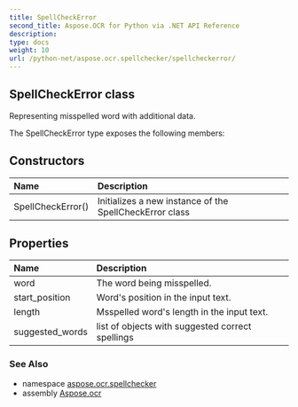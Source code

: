 ```yaml
---
title: SpellCheckError
second_title: Aspose.OCR for Python via .NET API Reference
description: 
type: docs
weight: 10
url: /python-net/aspose.ocr.spellchecker/spellcheckerror/
---
```


## SpellCheckError class

Representing misspelled word with additional data.

The SpellCheckError type exposes the following members:
## Constructors
| Name | Description |
| :- | :- |
|SpellCheckError()|Initializes a new instance of the SpellCheckError class|
## Properties
| Name | Description |
| :- | :- |
|word|The word being misspelled.|
|start_position|Word's position in the input text.|
|length|Msspelled word's length in the input text.|
|suggested_words|list of objects with suggested correct spellings|

### See Also

* namespace [aspose.ocr.spellchecker](/python-net/aspose.ocr.spellchecker/)
* assembly [Aspose.ocr](/python-net/)

